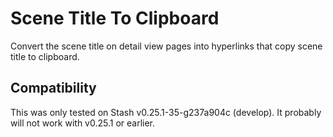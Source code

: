 # Scene Title To Clipboard
Convert the scene title on detail view pages into hyperlinks that copy scene title to clipboard.

## Compatibility
This was only tested on Stash v0.25.1-35-g237a904c (develop). It probably will not work with v0.25.1 or earlier.
